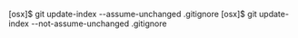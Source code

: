 [osx]$ git update-index --assume-unchanged .gitignore
[osx]$ git update-index --not-assume-unchanged .gitignore